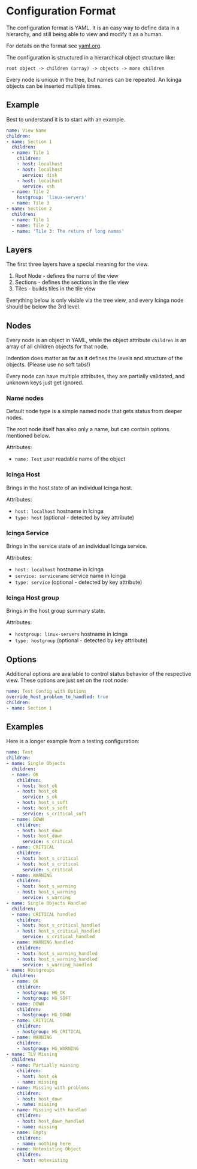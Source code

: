 Configuration Format
====================

The configuration format is YAML.
It is an easy way to define data in a hierarchy, and still being able to view and modify it as a human.

For details on the format see [yaml.org](http://yaml.org/).

The configuration is structured in a hierarchical object structure like:

    root object -> children (array) -> objects -> more children

Every node is unique in the tree, but names can be repeated. An Icinga objects can be inserted multiple times.

## Example

Best to understand it is to start with an example.

```yaml
name: View Name
children:
- name: Section 1
  children:
  - name: Tile 1
    children:
    - host: localhost
    - host: localhost
      service: disk
    - host: localhost
      service: ssh
  - name: Tile 2
    hostgroup: 'linux-servers'
  - name: Tile 3
- name: Section 2
  children:
  - name: Tile 1
  - name: Tile 2
  - name: 'Tile 3: The return of long names'
```

## Layers

The first three layers have a special meaning for the view.

1. Root Node - defines the name of the view
2. Sections - defines the sections in the tile view
3. Tiles - builds tiles in the tile view

Everything below is only visible via the tree view, and every Icinga node should be below the 3rd level.

## Nodes

Every node is an object in YAML, while the object attribute `children` is an array of all children objects
for that node.

Indention does matter as far as it defines the levels and structure of the objects. (Please use no soft tabs!)

Every node can have multiple attributes, they are partially validated, and unknown keys just get ignored.

### Name nodes

Default node type is a simple named node that gets status from deeper nodes.

The root node itself has also only a name, but can contain options mentioned below.

Attributes:
* `name: Test` user readable name of the object

### Icinga Host

Brings in the host state of an individual Icinga host.

Attributes:
* `host: localhost` hostname in Icinga
* `type: host` (optional - detected by key attribute)

### Icinga Service

Brings in the service state of an individual Icinga service.

Attributes:
* `host: localhost` hostname in Icinga
* `service: servicename` service name in Icinga
* `type: service` (optional - detected by key attribute)

### Icinga Host group

Brings in the host group summary state.

Attributes:
* `hostgroup: linux-servers` hostname in Icinga
* `type: hostgroup` (optional - detected by key attribute)

## Options

Additional options are available to control status behavior of the respective view.
These options are just set on the root node:

```yaml
name: Test Config with Options
override_host_problem_to_handled: true
children:
- name: Section 1
```

## Examples

Here is a longer example from a testing configuration:

```yaml
name: Test
children:
- name: Single Objects
  children:
  - name: OK
    children:
    - host: host_ok
    - host: host_ok
      service: s_ok
    - host: host_s_soft
    - host: host_s_soft
      service: s_critical_soft
  - name: DOWN
    children:
    - host: host_down
    - host: host_down
      service: s_critical
  - name: CRITICAL
    children:
    - host: host_s_critical
    - host: host_s_critical
      service: s_critical
  - name: WARNING
    children:
    - host: host_s_warning
    - host: host_s_warning
      service: s_warning
- name: Single Objects Handled
  children:
  - name: CRITICAL handled
    children:
    - host: host_s_critical_handled
    - host: host_s_critical_handled
      service: s_critical_handled
  - name: WARNING handled
    children:
    - host: host_s_warning_handled
    - host: host_s_warning_handled
      service: s_warning_handled
- name: Hostgroups
  children:
  - name: OK
    children:
    - hostgroup: HG_OK
    - hostgroup: HG_SOFT
  - name: DOWN
    children:
    - hostgroup: HG_DOWN
  - name: CRITICAL
    children:
    - hostgroup: HG_CRITICAL
  - name: WARNING
    children:
    - hostgroup: HG_WARNING
- name: TLV Missing
  children:
  - name: Partially missing
    children:
    - host: host_ok
    - name: missing
  - name: Missing with problems
    children:
    - host: host_down
    - name: missing
  - name: Missing with handled
    children:
    - host: host_down_handled
    - name: missing
  - name: Empty
    children:
    - name: nothing here
  - name: Notexisting Object
    children:
    - host: notexisting
```
